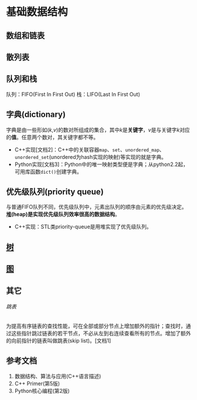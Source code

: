 # 基础数据结构

## 数组和链表

## 散列表

## 队列和栈
队列：FIFO(First In First Out)
栈：LIFO(Last In First Out)

## 字典(dictionary)
字典是由一些形如(*k*,*v*)的数对所组成的集合，其中*k*是**关键字**，*v*是与关键字*k*对应的**值**。任意两个数对，其关键字都不等。

- C++实现[文档2]：C++中的关联容器`map`、`set`、`unordered_map`、`unordered_set`(unordered为hash实现的映射)等实现的就是字典。  
- Python实现[文档3]：Python中的唯一映射类型便是字典；从python2.2起，可用库函数`dict()`创建字典。

## 优先级队列(priority queue)
与普通FIFO队列不同，优先级队列中，元素出队列的顺序由元素的优先级决定。**[堆](heap.md)(heap)是实现优先级队列效率很高的数据结构**。

- C++实现：STL类priority-queue是用堆实现了优先级队列。

## [树](trees.md)

## [图](graph.md)

## 其它
###### 跳表
为提高有序链表的查找性能，可在全部或部分节点上增加额外的指针；查找时，通过这些指针跳过链表的若干节点，不必从左到右连续查看所有的节点。增加了额外的向前指针的链表叫做跳表(skip list)。[文档1]


## 参考文档
1. 数据结构、算法与应用(C++语言描述)
2. C++ Primer(第5版)
3. Python核心编程(第2版)
